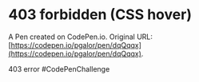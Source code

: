 # 403 forbidden (CSS hover)

A Pen created on CodePen.io. Original URL: [https://codepen.io/pgalor/pen/dqQqqx](https://codepen.io/pgalor/pen/dqQqqx).

403 error #CodePenChallenge